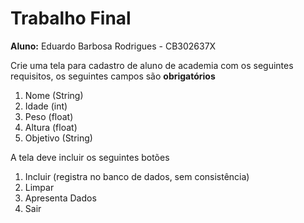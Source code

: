 # Trabalho Final

**Aluno:** Eduardo Barbosa Rodrigues - CB302637X


Crie uma tela para cadastro de aluno de academia com os seguintes requisitos, os seguintes campos são <strong>obrigatórios</strong>
1. Nome (String)
2. Idade (int)
3. Peso (float)
4. Altura (float)
5. Objetivo (String)

A tela deve incluir os seguintes botões
1. Incluir (registra no banco de dados, sem consistência)
2. Limpar
3. Apresenta Dados
4. Sair

